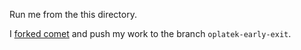 Run me from the this directory.

I [forked comet](git@github.com:oplatek/COMET.git)
and push my work to the branch `oplatek-early-exit`.


